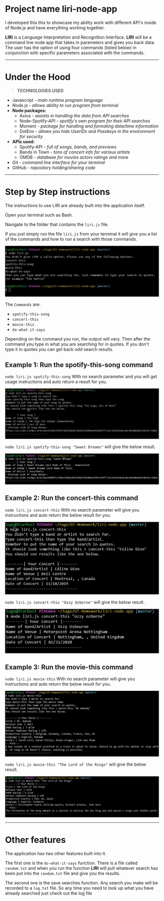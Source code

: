 # Project name liri-node-app

I developed this this to showcase my ability work with different API's inside of Node.js and have everything working together. 

**LIRI** is a _Language_ Interpretation and Recognition Interface. **LIRI** will be a command line node app that 
takes in parameters and gives you back data. The user has the option of using four commands (listed below) in conjunction 
with specific parameters associated with the commands. 

-----
# Under the Hood

>**TECHNOLOGIES USED**
* Javascript - *main runtime program language*
* Node.js - *allows ability to run program from terminal*
* **Node packages:**
    * Axios - *assists in handling the data from API searches*
    * Node-Spotify-API - *spotify's own program for their API searches*
    * Moment - *package for handling and formating data/time information*
    * DotEnv - *allows you hide UserIDs and Passkeys in the environment for security*
* **APIs used:**
    * Spotify-API - *full of songs, bands, and previews*
    * Bands in Town - *tons of concert info for various artists*
    * OMDB - *database for movies actors ratings and more*
* Git - *command line interface for your terminal*
* GitHub - *repository holding/sharing code*

-----
# Step by Step instructions

The instructions to use LIRI are already built into the application itself. 

Open your terminal such as Bash.

Navigate to the folder that contains the `liri.js` file.

If you just simply run the file `liri.js` from your terminal it will give you a list of the commands and how to run 
a search with those commands.

![Shows starting commands with example](/screenshots/starting_command_liri-node-app.jpg)

The `Commands` are:

* `spotify-this-song`
* `concert-this`
* `movie-this`
* `do-what-it-says`

Depending on the command you run, the output will vary. Then after the command you type in what you are searching 
for in quotes. If you don't type it in quotes you can get back odd search results.

## Example 1: Run the spotify-this-song command

 `node liri.js spotify-this-song` With no search parameter and you will get usage instructions and auto return a result for you.

![Shows concert search result with no input](/screenshots/spotify_no_input_liri-node-app.jpg)

`node liri.js spotify-this-song "Sweet Dreams"` will give the below result.

![Shows concert search result with input](/screenshots/spotify_with_input_liri-node-app.jpg)

## Example 2: Run the concert-this command

 `node liri.js concert-this` With no search parameter will give you instructions and auto return the below result for you.

![Shows concert search result with no input](/screenshots/concert_no_input_liri-node-app.jpg)

 `node liri.js concert-this "Ozzy Ozborne"` will give the below result.

![Shows concert search result with with input](/screenshots/concert_with_input_liri-node-app.jpg)

## Example 3: Run the movie-this command

 `node liri.js movie-this` With no search parameter will give you instructions and auto return the below result for you.

![Shows movie search result with no input](/screenshots/movie_no_input_liri-node-app.jpg)

 `node liri.js movie-this "The Lord of the Rings"` will give the below result.

![Shows movie search result with with input](/screenshots/movie_with_input_liri-node-app.jpg)

-----

# Other features

The application has two other features built into it. 

The first one is the `do-what-it-says` function. There is a file called `random.txt` and when you run the 
function **LIRI** will pull whatever search has been put into the `random.txt` file and give you the results.

The second one is the save searches function. Any search you make will be recorded to a `log.txt` file. 
So any time you need to look up what you have already searched just check out the log file 